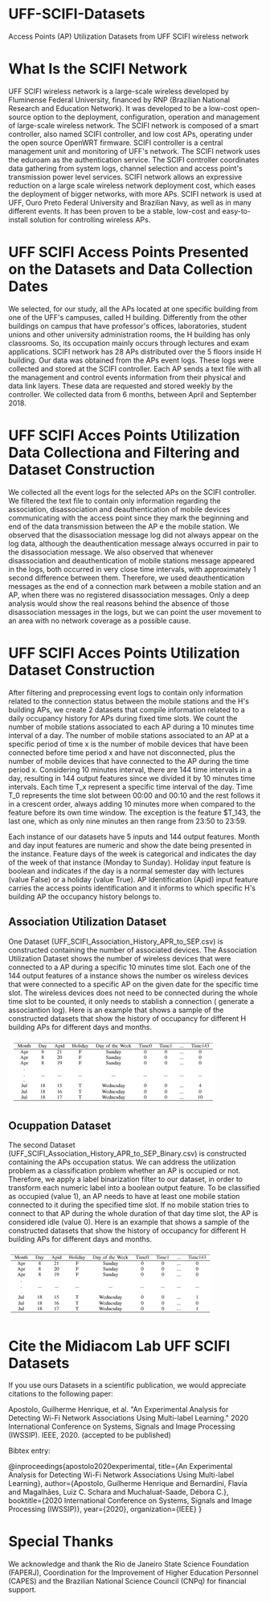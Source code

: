 
# UFF-SCIFI-Datasets
Access Points (AP) Utilization Datasets from UFF SCIFI wireless network

# What Is the SCIFI Network

UFF SCIFI wireless network is a large-scale wireless developed by Fluminense Federal University, financed by RNP (Brazilian National Research and Education Network). It was developed to be a low-cost open-source option to the deployment, configuration, operation and management of large-scale wireless network. The SCIFI network is composed of a smart controller, also named SCIFI controller, and low cost APs, operating under the open source OpenWRT firmware.  SCIFI controller is a central management unit and monitoring of UFF's network. The SCIFI network uses the eduroam as the authentication service.  The SCIFI controller coordinates data gathering from system logs, channel selection and access point's transmission power level services. SCIFI network allows an expressive reduction on a large scale wireless network deployment cost, which eases the deployment of bigger networks, with more APs. SCIFI network is used at UFF, Ouro Preto Federal University and Brazilian Navy, as well as in many different events. It has been proven to be a stable, low-cost and easy-to-install solution for controlling wireless APs. 

# UFF SCIFI Access Points Presented on the Datasets and Data Collection Dates 

We selected, for our study, all the APs located at one specific building from one of the UFF's campuses, called H building. Differently from the other buildings on campus that have professor's offices, laboratories, student unions and other university administration rooms, the H building has only classrooms. So, its occupation mainly occurs through lectures and exam applications. SCIFI network has 28 APs distributed over the 5 floors inside H building. Our data was obtained from the APs event logs. These logs were collected and stored at the SCIFI controller. Each AP sends a text file with all the management and control events information from their physical and data link layers. These data are requested and stored weekly by the controller. We collected data from 6 months, between April and September 2018.

# UFF SCIFI Acces Points Utilization Data Collectiona and Filtering and Dataset Construction

We collected all the event logs for the selected APs on the SCIFI controller. We filtered the text file to contain only information regarding the association, disassociation and deauthentication of mobile devices communicating with the access point since they mark the beginning and end of the data transmission between the AP e the mobile station. We observed that the disassociation message log did not always appear on the log data, although the deauthentication message always occurred in pair to the disassociation message. We also observed that whenever disassociation and deauthentication of mobile stations message appeared in the logs, both occurred in very close time intervals, with approximately 1 second difference between them. Therefore, we used deauthentication messages as the end of a connection mark between a mobile station and an AP, when there was no registered disassociation messages. Only a deep analysis would show the real reasons behind the absence of those disassociation messages in the logs, but we can point the user movement to an area with no network coverage as a possible cause.



# UFF SCIFI Acces Points Utilization Dataset Construction

After filtering and preprocessing event logs to contain only information related to the connection status between the mobile stations and the H's building APs, 
we create 2 datasets that compile information related to a daily occupancy history for APs during fixed time slots. We count the number of mobile stations associated to each AP during a 10 minutes time interval of a day. The number of mobile stations associated to an AP at a specific period of time x is the number of mobile devices that have been connected before time period x and have not disconnected, plus the number of mobile devices that have connected to the AP during the time period x. Considering 10 minutes interval, there are 144 time intervals in a day, resulting in 144 output features since we divided it by 10 minutes time intervals. Each time T_x represent a specific time interval of the day. Time T_0 represents the time slot between 00:00 and 00:10 and the rest follows it in a crescent order, always adding 10 minutes more when compared to the feature before its own time window. The exception is the feature $T_143, the last one, which as only nine minutes an then range from 23:50 to 23:59. 


Each instance of our datasets have 5 inputs and 144 output features. Month and day input features are numeric and show the date being presented in the instance. Feature  days of the week is categorical and indicates the day of the week of that instance (Monday to Sunday). Holiday input feature is boolean and indicates if the day is a normal semester day with lectures (value False) or a holiday (value True). AP Identification (Apid) input feature carries the access points identification and it informs to which specific H's building AP the occupancy history belongs to.

## Association Utilization Dataset

One Dataset (UFF_SCIFI_Association_History_APR_to_SEP.csv) is constructed containing the number of associated devices. The Association Utilization Dataset shows the number of wireless devices that were connected to a AP during a specific 10 minutes time slot. Each one of the 144 output features of a instance shows the number os wireless devices that were connected to a specific AP on the given date for the specific time slot. The wireless devices does not need to be connected during the whole time slot to be counted, it only needs to stablish a connection ( generate a associantion log). Here is an example that shows a sample of the constructed datasets that show the history of occupancy for different H building APs for different days and months.

![Image 2](https://github.com/midiacom/UFF-SCIFI-Datasets/blob/master/Utilization_Dataset_Example.PNG)

## Ocuppation Dataset

The second Dataset (UFF_SCIFI_Association_History_APR_to_SEP_Binary.csv) is constructed containing the APs occupation status. We can address the utilization problem as a classification problem whether an AP is occupied or not. Therefore, we apply a label binarization filter to our dataset, in order to transform each numeric label into a boolean output feature. To be classified as occupied (value 1), an AP needs to have at least one mobile station connected to it during the specified time slot. If no mobile station tries to connect to that AP during the whole duration of that day time slot, the AP is considered idle (value 0). Here is an example that shows a sample of the constructed datasets that show the history of occupancy for different H building APs for different days and months.

![Image 3](https://github.com/midiacom/UFF-SCIFI-Datasets/blob/master/Occupation_Dataset_Example.PNG)

# Cite the Midiacom Lab UFF SCIFI Datasets

If you use ours Datasets in a scientific publication, we would appreciate citations to the following paper:

Apostolo, Guilherme Henrique, et al. "An Experimental Analysis for Detecting Wi-Fi Network Associations Using Multi-label Learning." 2020 International Conference on Systems, Signals and Image Processing (IWSSIP). IEEE, 2020. (accepted to be published)

Bibtex entry:

@inproceedings{apostolo2020experimental,
  title={An Experimental Analysis for Detecting Wi-Fi Network Associations Using Multi-label Learning},
  author={Apostolo, Guilherme Henrique and Bernardini, Flavia and Magalhães, Luiz C. Schara and Muchaluat-Saade, Débora C.},
  booktitle={2020 International Conference on Systems, Signals and Image Processing (IWSSIP)},
  year={2020},
  organization={IEEE}
}


# Special Thanks

We  acknowledge  and thank the  Rio  de  Janeiro  State  Science Foundation  (FAPERJ), Coordination for the Improvement of Higher Education Personnel (CAPES) and  the  Brazilian  National Science Council (CNPq) for financial support.
